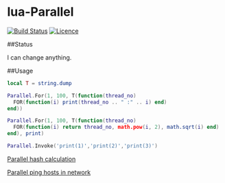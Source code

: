 lua-Parallel
============

[![Build Status](https://travis-ci.org/moteus/lua-Parallel.svg?branch=master)](https://travis-ci.org/moteus/lua-Parallel)
[![Licence](http://img.shields.io/badge/Licence-MIT-brightgreen.svg)](LICENSE)

##Status

I can change anything.

##Usage

```Lua
local T = string.dump

Parallel.For(1, 100, T(function(thread_no)
  FOR(function(i) print(thread_no .. " :" .. i) end)
end))

Parallel.For(1, 100, T(function(thread_no)
  FOR(function(i) return thread_no, math.pow(i, 2), math.sqrt(i) end)
end), print)

Parallel.Invoke('print(1)','print(2)','print(3)')

```

[Parallel hash calculation](/examples/hash.lua)

[Parallel ping hosts in network](/examples/pingnet.lua)
